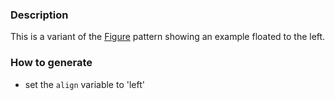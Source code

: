 ### Description
This is a variant of the [Figure](./?p=atoms-figure) pattern showing an example floated to the left.

### How to generate
* set the `align` variable to 'left'
